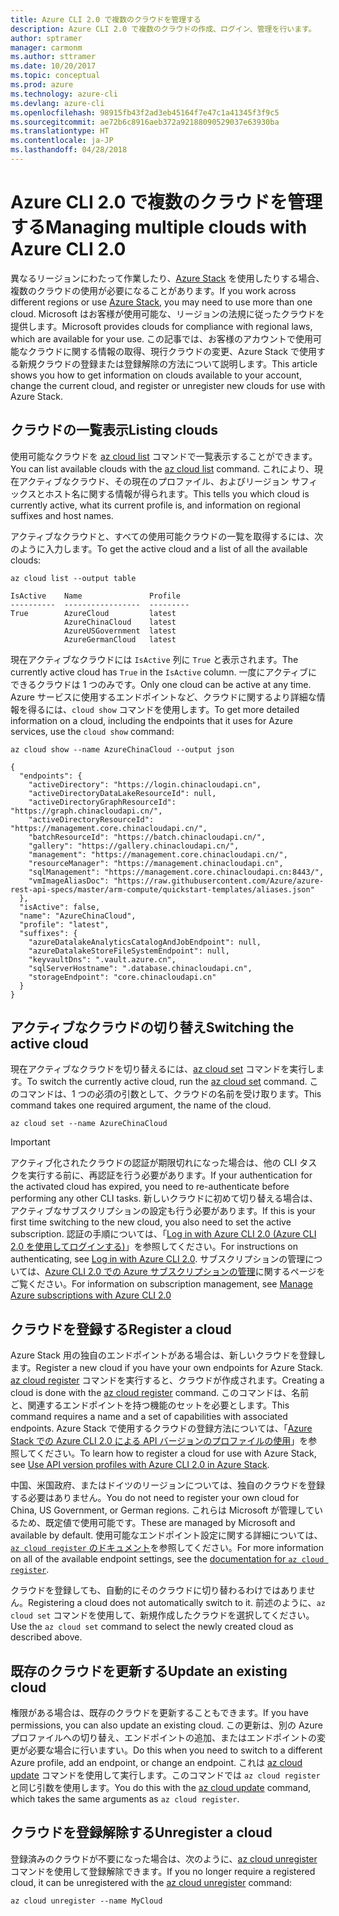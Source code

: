```yaml
---
title: Azure CLI 2.0 で複数のクラウドを管理する
description: Azure CLI 2.0 で複数のクラウドの作成、ログイン、管理を行います。
author: sptramer
manager: carmonm
ms.author: sttramer
ms.date: 10/20/2017
ms.topic: conceptual
ms.prod: azure
ms.technology: azure-cli
ms.devlang: azure-cli
ms.openlocfilehash: 98915fb43f2ad3eb45164f7e47c1a41345f3f9c5
ms.sourcegitcommit: ae72b6c8916aeb372a92188090529037e63930ba
ms.translationtype: HT
ms.contentlocale: ja-JP
ms.lasthandoff: 04/28/2018
---
```

# <a name="managing-multiple-clouds-with-azure-cli-20"></a><span data-ttu-id="90d98-103">Azure CLI 2.0 で複数のクラウドを管理する</span><span class="sxs-lookup"><span data-stu-id="90d98-103">Managing multiple clouds with Azure CLI 2.0</span></span>

<span data-ttu-id="90d98-104">異なるリージョンにわたって作業したり、[Azure Stack](https://docs.microsoft.com/azure/azure-stack/user/) を使用したりする場合、複数のクラウドの使用が必要になることがあります。</span><span class="sxs-lookup"><span data-stu-id="90d98-104">If you work across different regions or use [Azure Stack](https://docs.microsoft.com/azure/azure-stack/user/), you may need to use more than one cloud.</span></span> <span data-ttu-id="90d98-105">Microsoft はお客様が使用可能な、リージョンの法規に従ったクラウドを提供します。</span><span class="sxs-lookup"><span data-stu-id="90d98-105">Microsoft provides clouds for compliance with regional laws, which are available for your use.</span></span> <span data-ttu-id="90d98-106">この記事では、お客様のアカウントで使用可能なクラウドに関する情報の取得、現行クラウドの変更、Azure Stack で使用する新規クラウドの登録または登録解除の方法について説明します。</span><span class="sxs-lookup"><span data-stu-id="90d98-106">This article shows you how to get information on clouds available to your account, change the current cloud, and register or unregister new clouds for use with Azure Stack.</span></span>

## <a name="listing-clouds"></a><span data-ttu-id="90d98-107">クラウドの一覧表示</span><span class="sxs-lookup"><span data-stu-id="90d98-107">Listing clouds</span></span>

<span data-ttu-id="90d98-108">使用可能なクラウドを [az cloud list](/cli/azure/cloud#az-cloud-list) コマンドで一覧表示することができます。</span><span class="sxs-lookup"><span data-stu-id="90d98-108">You can list available clouds with the [az cloud list](/cli/azure/cloud#az-cloud-list) command.</span></span> <span data-ttu-id="90d98-109">これにより、現在アクティブなクラウド、その現在のプロファイル、およびリージョン サフィックスとホスト名に関する情報が得られます。</span><span class="sxs-lookup"><span data-stu-id="90d98-109">This tells you which cloud is currently active, what its current profile is, and information on regional suffixes and host names.</span></span>

<span data-ttu-id="90d98-110">アクティブなクラウドと、すべての使用可能クラウドの一覧を取得するには、次のように入力します。</span><span class="sxs-lookup"><span data-stu-id="90d98-110">To get the active cloud and a list of all the available clouds:</span></span>

```azurecli
az cloud list --output table
```

```output
IsActive    Name               Profile
----------  -----------------  ---------
True        AzureCloud         latest
            AzureChinaCloud    latest
            AzureUSGovernment  latest
            AzureGermanCloud   latest
```

<span data-ttu-id="90d98-111">現在アクティブなクラウドには `IsActive` 列に `True` と表示されます。</span><span class="sxs-lookup"><span data-stu-id="90d98-111">The currently active cloud has `True` in the `IsActive` column.</span></span> <span data-ttu-id="90d98-112">一度にアクティブにできるクラウドは 1 つのみです。</span><span class="sxs-lookup"><span data-stu-id="90d98-112">Only one cloud can be active at any time.</span></span> <span data-ttu-id="90d98-113">Azure サービスに使用するエンドポイントなど、クラウドに関するより詳細な情報を得るには、`cloud show` コマンドを使用します。</span><span class="sxs-lookup"><span data-stu-id="90d98-113">To get more detailed information on a cloud, including the endpoints that it uses for Azure services, use the `cloud show` command:</span></span>

```azurecli
az cloud show --name AzureChinaCloud --output json
```

```output
{
  "endpoints": {
    "activeDirectory": "https://login.chinacloudapi.cn",
    "activeDirectoryDataLakeResourceId": null,
    "activeDirectoryGraphResourceId": "https://graph.chinacloudapi.cn/",
    "activeDirectoryResourceId": "https://management.core.chinacloudapi.cn/",
    "batchResourceId": "https://batch.chinacloudapi.cn/",
    "gallery": "https://gallery.chinacloudapi.cn/",
    "management": "https://management.core.chinacloudapi.cn/",
    "resourceManager": "https://management.chinacloudapi.cn",
    "sqlManagement": "https://management.core.chinacloudapi.cn:8443/",
    "vmImageAliasDoc": "https://raw.githubusercontent.com/Azure/azure-rest-api-specs/master/arm-compute/quickstart-templates/aliases.json"
  },
  "isActive": false,
  "name": "AzureChinaCloud",
  "profile": "latest",
  "suffixes": {
    "azureDatalakeAnalyticsCatalogAndJobEndpoint": null,
    "azureDatalakeStoreFileSystemEndpoint": null,
    "keyvaultDns": ".vault.azure.cn",
    "sqlServerHostname": ".database.chinacloudapi.cn",
    "storageEndpoint": "core.chinacloudapi.cn"
  }
}
```

## <a name="switching-the-active-cloud"></a><span data-ttu-id="90d98-114">アクティブなクラウドの切り替え</span><span class="sxs-lookup"><span data-stu-id="90d98-114">Switching the active cloud</span></span>

<span data-ttu-id="90d98-115">現在アクティブなクラウドを切り替えるには、[az cloud set](/cli/azure/cloud#az-cloud-set) コマンドを実行します。</span><span class="sxs-lookup"><span data-stu-id="90d98-115">To switch the currently active cloud, run the [az cloud set](/cli/azure/cloud#az-cloud-set) command.</span></span> <span data-ttu-id="90d98-116">このコマンドは、1 つの必須の引数として、クラウドの名前を受け取ります。</span><span class="sxs-lookup"><span data-stu-id="90d98-116">This command takes one required argument, the name of the cloud.</span></span>

```azurecli
az cloud set --name AzureChinaCloud
```

> [!IMPORTANT]
> <span data-ttu-id="90d98-117">アクティブ化されたクラウドの認証が期限切れになった場合は、他の CLI タスクを実行する前に、再認証を行う必要があります。</span><span class="sxs-lookup"><span data-stu-id="90d98-117">If your authentication for the activated cloud has expired, you need to re-authenticate before performing any other CLI tasks.</span></span> <span data-ttu-id="90d98-118">新しいクラウドに初めて切り替える場合は、アクティブなサブスクリプションの設定も行う必要があります。</span><span class="sxs-lookup"><span data-stu-id="90d98-118">If this is your first time switching to the new cloud, you also need to set the active subscription.</span></span>
> <span data-ttu-id="90d98-119">認証の手順については、「[Log in with Azure CLI 2.0 (Azure CLI 2.0 を使用してログインする)](authenticate-azure-cli.md)」を参照してください。</span><span class="sxs-lookup"><span data-stu-id="90d98-119">For instructions on authenticating, see [Log in with Azure CLI 2.0](authenticate-azure-cli.md).</span></span> <span data-ttu-id="90d98-120">サブスクリプションの管理については、[Azure CLI 2.0 での Azure サブスクリプションの管理](manage-azure-subscriptions-azure-cli.md)に関するページをご覧ください。</span><span class="sxs-lookup"><span data-stu-id="90d98-120">For information on subscription management, see [Manage Azure subscriptions with Azure CLI 2.0](manage-azure-subscriptions-azure-cli.md)</span></span>

## <a name="register-a-cloud"></a><span data-ttu-id="90d98-121">クラウドを登録する</span><span class="sxs-lookup"><span data-stu-id="90d98-121">Register a cloud</span></span>

<span data-ttu-id="90d98-122">Azure Stack 用の独自のエンドポイントがある場合は、新しいクラウドを登録します。</span><span class="sxs-lookup"><span data-stu-id="90d98-122">Register a new cloud if you have your own endpoints for Azure Stack.</span></span> <span data-ttu-id="90d98-123">[az cloud register](/cli/azure/cloud#az-cloud-register) コマンドを実行すると、クラウドが作成されます。</span><span class="sxs-lookup"><span data-stu-id="90d98-123">Creating a cloud is done with the [az cloud register](/cli/azure/cloud#az-cloud-register) command.</span></span> <span data-ttu-id="90d98-124">このコマンドは、名前と、関連するエンドポイントを持つ機能のセットを必要とします。</span><span class="sxs-lookup"><span data-stu-id="90d98-124">This command requires a name and a set of capabilities with associated endpoints.</span></span> <span data-ttu-id="90d98-125">Azure Stack で使用するクラウドの登録方法については、「[Azure Stack での Azure CLI 2.0 による API バージョンのプロファイルの使用](/azure/azure-stack/user/azure-stack-version-profiles-azurecli2#connect-to-azure-stack)」を参照してください。</span><span class="sxs-lookup"><span data-stu-id="90d98-125">To learn how to register a cloud for use with Azure Stack, see [Use API version profiles with Azure CLI 2.0 in Azure Stack](/azure/azure-stack/user/azure-stack-version-profiles-azurecli2#connect-to-azure-stack).</span></span>

<span data-ttu-id="90d98-126">中国、米国政府、またはドイツのリージョンについては、独自のクラウドを登録する必要はありません。</span><span class="sxs-lookup"><span data-stu-id="90d98-126">You do not need to register your own cloud for China, US Government, or German regions.</span></span> <span data-ttu-id="90d98-127">これらは Microsoft が管理しているため、既定値で使用可能です。</span><span class="sxs-lookup"><span data-stu-id="90d98-127">These are managed by Microsoft and available by default.</span></span>  <span data-ttu-id="90d98-128">使用可能なエンドポイント設定に関する詳細については、[`az cloud register` のドキュメント](/cli/azure/cloud#az-cloud-register)を参照してください。</span><span class="sxs-lookup"><span data-stu-id="90d98-128">For more information on all of the available endpoint settings, see the [documentation for `az cloud register`](/cli/azure/cloud#az-cloud-register).</span></span>

<span data-ttu-id="90d98-129">クラウドを登録しても、自動的にそのクラウドに切り替わるわけではありません。</span><span class="sxs-lookup"><span data-stu-id="90d98-129">Registering a cloud does not automatically switch to it.</span></span> <span data-ttu-id="90d98-130">前述のように、`az cloud set` コマンドを使用して、新規作成したクラウドを選択してください。</span><span class="sxs-lookup"><span data-stu-id="90d98-130">Use the `az cloud set` command to select the newly created cloud as described above.</span></span>

## <a name="update-an-existing-cloud"></a><span data-ttu-id="90d98-131">既存のクラウドを更新する</span><span class="sxs-lookup"><span data-stu-id="90d98-131">Update an existing cloud</span></span>

<span data-ttu-id="90d98-132">権限がある場合は、既存のクラウドを更新することもできます。</span><span class="sxs-lookup"><span data-stu-id="90d98-132">If you have permissions, you can also update an existing cloud.</span></span> <span data-ttu-id="90d98-133">この更新は、別の Azure プロファイルへの切り替え、エンドポイントの追加、またはエンドポイントの変更が必要な場合に行いますい。</span><span class="sxs-lookup"><span data-stu-id="90d98-133">Do this when you need to switch to a different Azure profile, add an endpoint, or change an endpoint.</span></span>
<span data-ttu-id="90d98-134">これは [az cloud update](/cli/azure/cloud#az-cloud-update) コマンドを使用して実行します。このコマンドでは `az cloud register` と同じ引数を使用します。</span><span class="sxs-lookup"><span data-stu-id="90d98-134">You do this with the [az cloud update](/cli/azure/cloud#az-cloud-update) command, which takes the same arguments as `az cloud register`.</span></span>

## <a name="unregister-a-cloud"></a><span data-ttu-id="90d98-135">クラウドを登録解除する</span><span class="sxs-lookup"><span data-stu-id="90d98-135">Unregister a cloud</span></span>

<span data-ttu-id="90d98-136">登録済みのクラウドが不要になった場合は、次のように、[az cloud unregister](/cli/azure/cloud#az-cloud-unregister) コマンドを使用して登録解除できます。</span><span class="sxs-lookup"><span data-stu-id="90d98-136">If you no longer require a registered cloud, it can be unregistered with the [az cloud unregister](/cli/azure/cloud#az-cloud-unregister) command:</span></span>

```azurecli
az cloud unregister --name MyCloud
```

